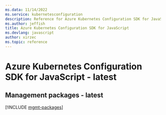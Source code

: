 ```yaml
---
ms.data: 11/14/2022
ms.service: kubernetesconfiguration
description: Reference for Azure Kubernetes Configuration SDK for JavaScript
ms.author: jeffish
title: Azure Kubernetes Configuration SDK for JavaScript
ms.devlang: javascript
author: xirzec
ms.topic: reference
---
```

# Azure Kubernetes Configuration SDK for JavaScript - latest

## Management packages - latest
[!INCLUDE [mgmt-packages](kubernetes-configuration-mgmt-index.md)]